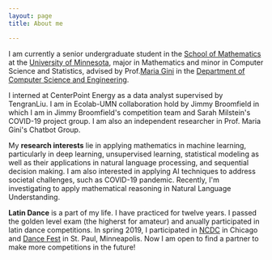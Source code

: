 ```yaml
---
layout: page
title: About me

---
```


I am currently a senior undergraduate student in the [School of Mathematics](https://math.umn.edu/) at the [University of Minnesota](https://twin-cities.umn.edu/), major in Mathematics and minor in Computer Science and Statistics, advised by Prof.[Maria Gini](https://www-users.cs.umn.edu/~gini/) in the [Department of Computer Science and Engineering](https://cse.umn.edu/cs). 

I interned at CenterPoint Energy as a data analyst supervised by TengranLiu. I am in Ecolab-UMN collaboration hold by Jimmy Broomfield in which I am in Jimmy Broomfield's competition team and Sarah Milstein's COVID-19 project group. I am also an independent researcher in Prof. Maria Gini's Chatbot Group.

My **research interests** lie in applying mathematics in machine learning, particularly in deep learning, unsupervised learning, statistical modeling as well as their applications in natural language processing, and sequential decision making. I am also interested in applying AI techniques to address societal challenges, such as COVID-19 pandemic. Recently, I'm investigating to apply mathematical reasoning in Natural Language Understanding.

**Latin Dance** is a part of my life. I have practiced for twelve years. I passed the golden level exam (the higherst for amateur) and anually participated in latin dance competitions. In spring 2019, I participated in [NCDC](https://usadancencdc.org/) in Chicago and [Dance Fest](http://udancefest.com/) in St. Paul, Minneapolis. Now I am open to find a partner to make more competitions in the future! 
